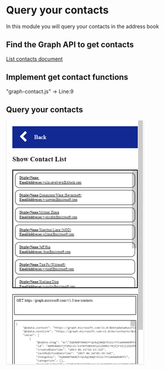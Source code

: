 # Query your contacts
In this module you will query your contacts in the address book

## Find the Graph API to get contacts
[List contacts document](https://developer.microsoft.com/en-us/graph/docs/api-reference/v1.0/api/user_list_contacts)

## Implement get contact functions
"graph-contact.js" -> Line:9
 
## Query your contacts
![alt text](imgs/showcontacts.png "Show contacts")



